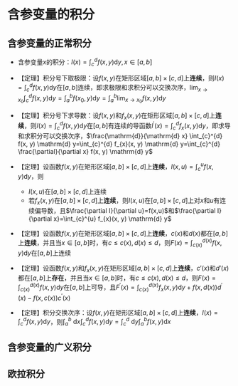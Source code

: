 # 含参变量的积分

## 含参变量的正常积分

- 含参变量$x$的积分：$I(x)=\int_{c}^{d} f(x, y) \mathrm{d} y, x \in[a, b]$
- 【定理】积分号下取极限：设$f(x,y)$在矩形区域$[a,b]\times[c,d]$上**连续**，则$I(x)=\int_{c}^{d} f(x, y) \mathrm{d} y$在$[a,b]$连续，即求极限和求积分可以交换次序，$\lim _{x \rightarrow x_{0}} \int_{c}^{d} f(x, y) \mathrm{d} y=\int_{a}^{b} f\left(x_{0}, y\right) \mathrm{d} y=\int_{a}^{b} \lim _{x \rightarrow x_{0}} f(x, y) \mathrm{d} y$
- 【定理】积分号下求导数：设$f(x,y)$和$f_x(x,y)$在矩形区域$[a,b]\times[c,d]$上**连续**，则$I(x)=\int_{c}^{d} f(x, y) \mathrm{d} y$在$[a,b]$有连续的导函数$I^{\prime}(x)=\int_{c}^{d} f_{x}(x, y) \mathrm{d} y$，即求导和求积分可以交换次序，$\frac{\mathrm{d}}{\mathrm{d} x} \int_{c}^{d} f(x, y) \mathrm{d} y=\int_{c}^{d} f_{x}(x, y) \mathrm{d} y=\int_{c}^{d} \frac{\partial}{\partial x} f(x, y) \mathrm{d} y$

- 【定理】设函数$f(x,y)$在矩形区域$[a,b]\times[c,d]$上**连续**，$I(x,u)=\int_{c}^{u} f(x, y) \mathrm{d} y$，则
  - $I(x,u)$在$[a,b]\times[c,d]$上连续
  - 若$f_x(x,y)$在$[a,b]\times[c,d]$上**连续**，则$I(x,u)$在$[a,b]\times[c,d]$上对$x$和$u$有连续偏导数，且$\frac{\partial I}{\partial u}=f(x,u)$和$\frac{\partial I}{\partial x}=\int_{c}^{u} f_{x}(x, y) \mathrm{d} y$
- 【定理】设函数$f(x,y)$在矩形区域$[a,b]\times[c,d]$上**连续**，$c(x)$和$d(x)$都在$[a,b]$上**连续**，并且当$x\in[a,b]$时，有$c\leq c(x),d(x)\leq d$，则$F(x)=\int_{c(x)}^{d(x)} f(x, y) \mathrm{d} y$在$[a,b]$上连续
- 【定理】设函数$f(x,y)$和$f_x(x,y)$在矩形区域$[a,b]\times[c,d]$上**连续**，$c'(x)$和$d'(x)$都在$[a,b]$上**存在**，并且当$x\in[a,b]$时，有$c\leq c(x),d(x)\leq d$，则$F(x)=\int_{c(x)}^{d(x)} f(x, y) \mathrm{d} y$在$[a,b]$上可导，且$F^{\prime}(x)=\int_{c(x)}^{d(x)} f_{x}(x, y) \mathrm{d} y+f(x, d(x)) d^{\prime}(x)-f(x, c(x)) c^{\prime}(x)$
- 【定理】积分交换次序：设$f(x,y)$在矩形区域$[a,b]\times[c,d]$上**连续**，$I(x)=\int_{c}^{d} f(x, y) \mathrm{d} y$，则$\int_{a}^{b} \mathrm{~d} x \int_{c}^{d} f(x, y) \mathrm{d} y=\int_{c}^{d} \mathrm{~d} y \int_{a}^{b} f(x, y) \mathrm{d} x$



## 含参变量的广义积分



## 欧拉积分